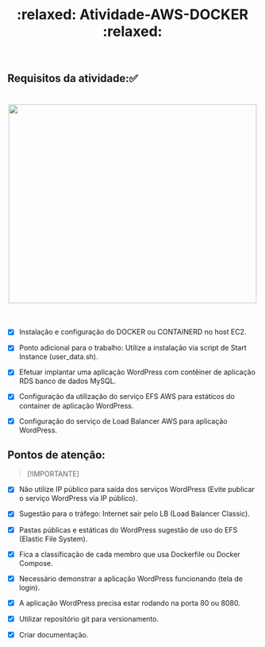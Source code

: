 <h1 align ="center">:relaxed: Atividade-AWS-DOCKER :relaxed:</h1><br>


## Requisitos da atividade::white_check_mark:

   <h1 align="center"> 
   <img src="https://github.com/HectorCardoso53/Atividade-AWS-DOCKER/assets/118605794/59742285-a826-46c3-b719-1f9a29db23a5" width="500" height="400" />
   </h1><br>

   - [x] Instalação e configuração do DOCKER ou CONTAINERD no host EC2.
      
   - [x] Ponto adicional para o trabalho: Utilize a instalação via script de Start Instance (user_data.sh).
      
   - [x] Efetuar implantar uma aplicação WordPress com contêiner de aplicação RDS banco de dados MySQL.
      
   - [x] Configuração da utilização do serviço EFS AWS para estáticos do container de aplicação WordPress.
      
   - [x] Configuração do serviço de Load Balancer AWS para aplicação WordPress.

   

  
## Pontos de atenção: 
   > [!IMPORTANTE]

   - [x] Não utilize IP público para saída dos serviços WordPress (Evite publicar o serviço WordPress via IP público).
            
   - [x] Sugestão para o tráfego: Internet sair pelo LB (Load Balancer Classic).
            
   - [x] Pastas públicas e estáticas do WordPress sugestão de uso do EFS (Elastic File System).
            
   - [x] Fica a classificação de cada membro que usa Dockerfile ou Docker Compose.
            
   - [x] Necessário demonstrar a aplicação WordPress funcionando (tela de login).
            
   - [x] A aplicação WordPress precisa estar rodando na porta 80 ou 8080.
        
   - [x] Utilizar repositório git para versionamento.
        
   - [x] Criar documentação.
